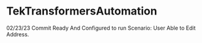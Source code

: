 # TekTransformersAutomation

02/23/23 Commit
Ready And Configured to run Scenario: User Able to Edit Address. 
